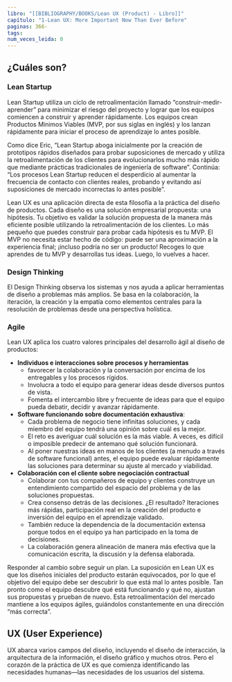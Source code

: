 ```yaml
---
libro: "[[BIBLIOGRAPHY/BOOKS/Lean UX (Product) - Libro]]"
capítulo: "1-Lean UX: More Important Now Than Ever Before"
paginas: 366-
tags: 
num_veces_leida: 0
---
```

## ¿Cuáles son?

### Lean Startup 
 Lean Startup utiliza un ciclo de retroalimentación llamado “construir-medir-aprender” para minimizar el riesgo del proyecto y lograr que los equipos comiencen a construir y aprender rápidamente. Los equipos crean Productos Mínimos Viables (MVP, por sus siglas en inglés) y los lanzan rápidamente para iniciar el proceso de aprendizaje lo antes posible. 
 
 Como dice Eric, “Lean Startup aboga inicialmente por la creación de prototipos rápidos diseñados para probar suposiciones de mercado y utiliza la retroalimentación de los clientes para evolucionarlos mucho más rápido que mediante prácticas tradicionales de ingeniería de software”. Continúa: “Los procesos Lean Startup reducen el desperdicio al aumentar la frecuencia de contacto con clientes reales, probando y evitando así suposiciones de mercado incorrectas lo antes posible”. 
 
 Lean UX es una aplicación directa de esta filosofía a la práctica del diseño de productos. Cada diseño es una solución empresarial propuesta: una hipótesis. Tu objetivo es validar la solución propuesta de la manera más eficiente posible utilizando la retroalimentación de los clientes. Lo más pequeño que puedes construir para probar cada hipótesis es tu MVP. El MVP no necesita estar hecho de código: puede ser una aproximación a la experiencia final; ¡incluso podría no ser un producto! Recoges lo que aprendes de tu MVP y desarrollas tus ideas. Luego, lo vuelves a hacer.

### Design Thinking
 El Design Thinking observa los sistemas y nos ayuda a aplicar herramientas de diseño a problemas más amplios. Se basa en la colaboración, la iteración, la creación y la empatía como elementos centrales para la resolución de problemas desde una perspectiva holística.  

### Agile
Lean UX aplica los cuatro valores principales del desarrollo ágil al diseño de productos:

* **Individuos e interacciones sobre procesos y herramientas**
	* favorecer la colaboración y la conversación por encima de los entregables y los procesos rígidos. 
	* Involucra a todo el equipo para generar ideas desde diversos puntos de vista. 
	* Fomenta el intercambio libre y frecuente de ideas para que el equipo pueda debatir, decidir y avanzar rápidamente.
* **Software funcionando sobre documentación exhaustiva**: 
	* Cada problema de negocio tiene infinitas soluciones, y cada miembro del equipo tendrá una opinión sobre cuál es la mejor. 
	* El reto es averiguar cuál solución es la más viable. A veces, es difícil o imposible predecir de antemano qué solución funcionará. 
	* Al poner nuestras ideas en manos de los clientes (a menudo a través de software funcional) antes, el equipo puede evaluar rápidamente las soluciones para determinar su ajuste al mercado y viabilidad.
* **Colaboración con el cliente sobre negociación contractual**
	* Colaborar con tus compañeros de equipo y clientes construye un entendimiento compartido del espacio del problema y de las soluciones propuestas.
	* Crea consenso detrás de las decisiones. ¿El resultado? Iteraciones más rápidas, participación real en la creación del producto e inversión del equipo en el aprendizaje validado. 
	* También reduce la dependencia de la documentación extensa porque todos en el equipo ya han participado en la toma de decisiones.
	* La colaboración genera alineación de manera más efectiva que la comunicación escrita, la discusión y la defensa elaborada.

Responder al cambio sobre seguir un plan. La suposición en Lean UX es que los diseños iniciales del producto estarán equivocados, por lo que el objetivo del equipo debe ser descubrir lo que está mal lo antes posible. Tan pronto como el equipo descubre qué está funcionando y qué no, ajustan sus propuestas y prueban de nuevo. Esta retroalimentación del mercado mantiene a los equipos ágiles, guiándolos constantemente en una dirección “más correcta”.

## UX (User Experience)
UX abarca varios campos del diseño, incluyendo el diseño de interacción, la arquitectura de la información, el diseño gráfico y muchos otros. Pero el corazón de la práctica de UX es que comienza identificando las necesidades humanas—las necesidades de los usuarios del sistema.


